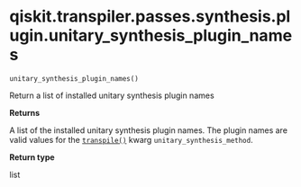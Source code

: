 # qiskit.transpiler.passes.synthesis.plugin.unitary\_synthesis\_plugin\_names

`unitary_synthesis_plugin_names()`

Return a list of installed unitary synthesis plugin names

**Returns**

A list of the installed unitary synthesis plugin names. The plugin names are valid values for the [`transpile()`](qiskit.compiler.transpile#qiskit.compiler.transpile "qiskit.compiler.transpile") kwarg `unitary_synthesis_method`.

**Return type**

list

